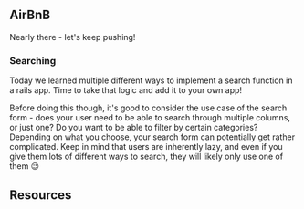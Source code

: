 ## AirBnB

Nearly there - let's keep pushing!

### Searching

Today we learned multiple different ways to implement a search function in a rails app. Time to take that logic and add it to your own app!

Before doing this though, it's good to consider the use case of the search form - does your user need to be able to search through multiple columns, or just one? Do you want to be able to filter by certain categories? Depending on what you choose, your search form can potentially get rather complicated. Keep in mind that users are inherently lazy, and even if you give them lots of different ways to search, they will likely only use one of them 😉

## Resources
